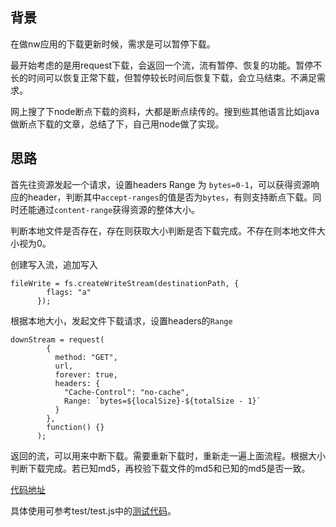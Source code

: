 
## 背景

在做nw应用的下载更新时候，需求是可以暂停下载。

最开始考虑的是用request下载，会返回一个流，流有暂停、恢复的功能。暂停不长的时间可以恢复正常下载，但暂停较长时间后恢复下载，会立马结束。不满足需求。

网上搜了下node断点下载的资料，大都是断点续传的。搜到些其他语言比如java做断点下载的文章，总结了下，自己用node做了实现。

## 思路


首先往资源发起一个请求，设置headers Range 为 `bytes=0-1`，可以获得资源响应的header，判断其中`accept-ranges`的值是否为`bytes`，有则支持断点下载。同时还能通过`content-range`获得资源的整体大小。

判断本地文件是否存在，存在则获取大小判断是否下载完成。不存在则本地文件大小视为0。

创建写入流，追加写入
```
fileWrite = fs.createWriteStream(destinationPath, {
        flags: "a"
      });
```
根据本地大小，发起文件下载请求，设置headers的`Range`
```
downStream = request(
        {
          method: "GET",
          url,
          forever: true,
          headers: {
            "Cache-Control": "no-cache",
            Range: `bytes=${localSize}-${totalSize - 1}`
          }
        },
        function() {}
      );
```

返回的流，可以用来中断下载。需要重新下载时，重新走一遍上面流程。根据大小判断下载完成。若已知md5，再校验下载文件的md5和已知的md5是否一致。

[代码地址](https://github.com/folger-fan)

具体使用可参考test/test.js中的[测试代码](https://github.com/folger-fan/node-breakpoint-download/blob/master/test/test.js)。
